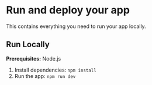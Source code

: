 # Run and deploy your app

This contains everything you need to run your app locally.

## Run Locally

**Prerequisites:**  Node.js


1. Install dependencies:
   `npm install`
2.  Run the app:
   `npm run dev`
